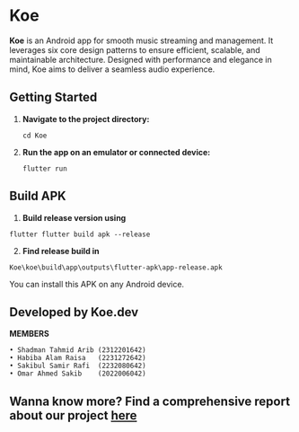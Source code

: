 # Koe

**Koe** is an Android app for smooth music streaming and management. It leverages six core design patterns to ensure efficient, scalable, and maintainable architecture. Designed with performance and elegance in mind, Koe aims to deliver a seamless audio experience.

##  Getting Started

1. **Navigate to the project directory:**
   ```
   cd Koe
   ```

2. **Run the app on an emulator or connected device:**
   ```
   flutter run
   ```

##  Build APK

1. **Build release version using**
```
flutter flutter build apk --release
```
2. **Find release build in**
```
Koe\koe\build\app\outputs\flutter-apk\app-release.apk
```

You can install this APK on any Android device.


##  Developed by Koe.dev

**MEMBERS**
```
• Shadman Tahmid Arib (2312201642)
• Habiba Alam Raisa   (2231272642)
• Sakibul Samir Rafi  (2232080642)
• Omar Ahmed Sakib    (2022006042)
```

**Wanna know more?**
Find a comprehensive report about our project [here](CSE327_Koe_report1)
---